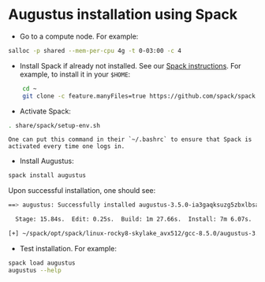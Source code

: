 # Augustus installation using Spack

* Go to a compute node. For example:
```bash
salloc -p shared --mem-per-cpu 4g -t 0-03:00 -c 4
```

* Install Spack if already not installed. See our [Spack
  instructions](https://docs.rc.fas.harvard.edu/kb/spack/). For
  example, to install it in your `$HOME`:
```bash
    cd ~
    git clone -c feature.manyFiles=true https://github.com/spack/spack.git
```    

* Activate Spack:
```bash
. share/spack/setup-env.sh
```
    One can put this command in their `~/.bashrc` to ensure that Spack is activated every time one logs in.  

* Install Augustus:
```bash
spack install augustus
```

Upon successful installation, one should see:
```bash
==> augustus: Successfully installed augustus-3.5.0-ia3gaqksuzg5zbxlbsawrkybipxn6s6h

  Stage: 15.84s.  Edit: 0.25s.  Build: 1m 27.66s.  Install: 7m 6.07s.  Post-install: 41.17s.  Total: 9m 43.68s

[+] ~/spack/opt/spack/linux-rocky8-skylake_avx512/gcc-8.5.0/augustus-3.5.0-ia3gaqksuzg5zbxlbsawrkybipxn6s6h
```

* Test installation. For example: 
```bash
spack load augustus
augustus --help
```
